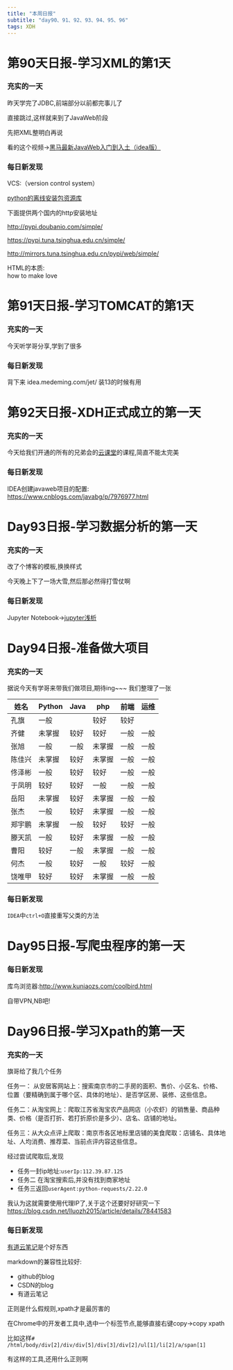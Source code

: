 ```yaml
---  
title: "本周日报"   
subtitle: "day90、91、92、93、94、95、96"   
tags: XDH    
---  
```



# 第90天日报-学习XML的第1天
### 充实的一天
昨天学完了JDBC,前端部分以前都完事儿了

直接跳过,这样就来到了JavaWeb阶段

先把XML整明白再说

看的这个视频->[黑马最新JavaWeb入门到入土（idea版）](https://www.bilibili.com/video/av50351111?from=search&seid=7241685280562202902)

### 每日新发现
VCS:（version control system）

[python的离线安装包资源库](https://www.lfd.uci.edu/~gohlke/pythonlibs/)

下面提供两个国内的http安装地址

http://pypi.doubanio.com/simple/

https://pypi.tuna.tsinghua.edu.cn/simple/

http://mirrors.tuna.tsinghua.edu.cn/pypi/web/simple/

HTML的本质:  
how to make love


# 第91天日报-学习TOMCAT的第1天  


### 充实的一天
今天听学哥分享,学到了很多
### 每日新发现

背下来 idea.medeming.com/jet/ 装13的时候有用

# 第92天日报-XDH正式成立的第一天


### 充实的一天
今天给我们开通的所有的兄弟会的[云课堂](ydma.com)的课程,简直不能太完美
### 每日新发现
IDEA创建javaweb项目的配置:
https://www.cnblogs.com/javabg/p/7976977.html



# Day93日报-学习数据分析的第一天

### 充实的一天
改了个博客的模板,换换样式

今天晚上下了一场大雪,然后那必然得打雪仗啊
### 每日新发现
Jupyter Notebook->[jupyter浅析](https://victorfengming.github.io/2019/10/27/python-jupyter/)




# Day94日报-准备做大项目
### 充实的一天
据说今天有学哥来带我们做项目,期待ing~~~
我们整理了一张



|姓名|	Python|	Java|	php|	前端|	运维|
|--- |---       |---   |---     |---     |---     |
|孔旗|	一般|		|较好|		较好||
|齐健|	未掌握|	较好|	较好|	一般|	一般|
|张旭|	一般|	一般|	未掌握|	一般|	一般|
|陈佳兴|	未掌握|	较好|	未掌握|	一般|	一般|
|佟泽彬|	一般|	较好|	较好|	一般|	一般|
|于凤明|	较好|	较好|	一般|	一般|	一般|
|岳阳|	未掌握|	较好|	未掌握|	一般|	一般|
|张杰|	一般|	较好|	未掌握|	一般|	一般|
|郑宇鹏|	未掌握|	一般|	较好|	较好|	一般|
|滕天凯|	一般|	较好|	未掌握|	一般|	一般|
|曹阳|	较好|	一般|	未掌握|	一般|	一般|
|何杰|	一般|	较好|	一般|	较好|	一般|
|饶唯甲|	较好|	较好|	未掌握|	一般|	一般|

### 每日新发现
`IDEA`中`ctrl+O`直接重写父类的方法

# Day95日报-写爬虫程序的第一天

### 每日新发现
库鸟浏览器:http://www.kuniaozs.com/coolbird.html

自带VPN,NB吧!


# Day96日报-学习Xpath的第一天

### 充实的一天
旗哥给了我几个任务

任务一：
从安居客网站上：搜索南京市的二手房的面积、售价、小区名、价格、位置（要精确到属于哪个区、具体的地址）、是否学区房、装修、这些信息。

任务二：从淘宝网上：爬取江苏省淘宝农产品网店（小农虾）的销售量、商品种类、价格（是否打折、若打折原价是多少）、店名、店铺的地址。

任务三：从大众点评上爬取：南京市各区地标里店铺的美食爬取：店铺名、具体地址、人均消费、推荐菜、当前点评内容这些信息。

经过尝试爬取后,发现

- 任务一封ip地址:`userIp:112.39.87.125`
- 任务二 在淘宝搜索后,并没有找到商家地址
- 任务三返回`userAgent:python-requests/2.22.0`

我认为这就需要使用代理IP了,关于这个还要好好研究一下
https://blog.csdn.net/lluozh2015/article/details/78441583

### 每日新发现
[有道云笔记](https://note.youdao.com/)是个好东西

markdown的兼容性比较好:
- github的blog
- CSDN的blog
- 有道云笔记

正则是什么假规则,xpath才是最厉害的

在Chrome中的开发者工具中,选中一个标签节点,能够直接右键copy->copy xpath

比如这样`# /html/body/div[2]/div/div[5]/div[3]/div[2]/ul[1]/li[2]/a/span[1]`

有这样的工具,还用什么正则啊